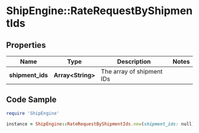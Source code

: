 # ShipEngine::RateRequestByShipmentIds

## Properties

Name | Type | Description | Notes
------------ | ------------- | ------------- | -------------
**shipment_ids** | **Array&lt;String&gt;** | The array of shipment IDs | 

## Code Sample

```ruby
require 'ShipEngine'

instance = ShipEngine::RateRequestByShipmentIds.new(shipment_ids: null)
```


